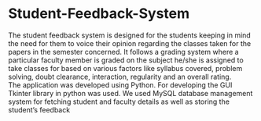 # Student-Feedback-System
The student feedback system is designed for the students keeping in mind the need for them to voice their opinion regarding the classes taken for the papers in the semester concerned. It follows a grading system where a particular faculty member is graded on the subject he/she is assigned to take classes for based on various factors like syllabus covered, problem solving, doubt clearance, interaction, regularity and an overall rating.<br> The application was developed using Python. For developing the GUI Tkinter library in python was used. We used MySQL database management system for fetching student and faculty details as well as storing the
student’s feedback
